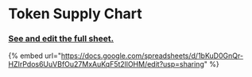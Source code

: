 # Token Supply Chart

### [See and edit the full sheet.](https://docs.google.com/spreadsheets/d/1bKuD0GnQr-HZIrPdos6UuVBfOu27MxAuKqF5t2llOHM/edit)

{% embed url="https://docs.google.com/spreadsheets/d/1bKuD0GnQr-HZIrPdos6UuVBfOu27MxAuKqF5t2llOHM/edit?usp=sharing" %}

